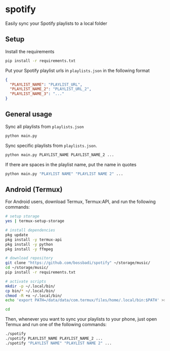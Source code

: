 # spotify

Easily sync your Spotify playlists to a local folder

## Setup

Install the requirements

```bash
pip install -r requirements.txt
```

Put your Spotify playlist urls in `playlists.json` in the following format

```json
{
  "PLAYLIST_NAME": "PLAYLIST_URL",
  "PLAYLIST_NAME_2": "PLAYLIST_URL_2",
  "PLAYLIST_NAME_3": "..."
}
```

## General usage

Sync all playlists from `playlists.json`

```bash
python main.py
```

Sync specific playlists from `playlists.json`.

```bash
python main.py PLAYLIST_NAME PLAYLIST_NAME_2 ...
```

If there are spaces in the playlist name, put the name in quotes

```bash
python main.py "PLAYLIST NAME" "PLAYLIST NAME 2" ...
```

## Android (Termux)

For Android users, download Termux, Termux:API, and run the following commands:

```bash
# setup storage
yes | termux-setup-storage

# install dependencies
pkg update
pkg install -y termux-api
pkg install -y python
pkg install -y ffmpeg

# download repository
git clone "https://github.com/bossbadi/spotify" ~/storage/music/
cd ~/storage/music/
pip install -r requirements.txt

# activate scripts
mkdir -p ~/.local/bin/
cp bin/* ~/.local/bin/
chmod -R +x ~/.local/bin/
echo 'export PATH=/data/data/com.termux/files/home/.local/bin:$PATH' >> ~/.bashrc

cd
```

Then, whenever you want to sync your playlists to your phone, just open Termux and run one of the following commands:

```bash
./spotify
./spotify PLAYLIST_NAME PLAYLIST_NAME_2 ...
./spotify "PLAYLIST NAME" "PLAYLIST NAME 2" ...
```
